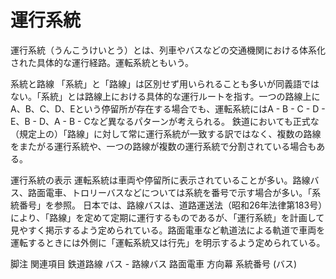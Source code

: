 # 運行系統

運行系統（うんこうけいとう）とは、列車やバスなどの交通機関における体系化された具体的な運行経路。運転系統ともいう。

系統と路線
「系統」と「路線」は区別せず用いられることも多いが同義語ではない。「系統」とは路線上における具体的な運行ルートを指す。一つの路線上にA、B、C、D、Eという停留所が存在する場合でも、運転系統にはA - B - C - D - E、B - D、A - B - Cなど異なるパターンが考えられる。
鉄道においても正式な（規定上の）「路線」に対して常に運行系統が一致する訳ではなく、複数の路線をまたがる運行系統や、一つの路線が複数の運行系統で分割されている場合もある。

運行系統の表示
運転系統は車両や停留所に表示されていることが多い。路線バス、路面電車、トロリーバスなどについては系統を番号で示す場合が多い。「系統番号」を参照。
日本では、路線バスは、道路運送法（昭和26年法律第183号）により、「路線」を定めて定期に運行するものであるが、「運行系統」を計画して見やすく掲示するよう定められている。路面電車など軌道法による軌道で車両を運転するときには外側に「運転系統又は行先」を明示するよう定められている。

脚注
関連項目
鉄道路線
バス - 路線バス
路面電車
方向幕
系統番号 (バス)